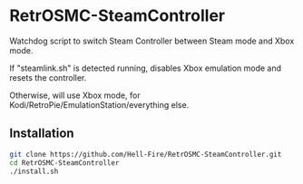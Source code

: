# RetrOSMC-SteamController

Watchdog script to switch Steam Controller between Steam mode and Xbox mode.

If "steamlink.sh" is detected running, disables Xbox emulation mode and resets the controller.

Otherwise, will use Xbox mode, for Kodi/RetroPie/EmulationStation/everything else.

## Installation

```sh
git clone https://github.com/Hell-Fire/RetrOSMC-SteamController.git
cd RetrOSMC-SteamController
./install.sh
```

